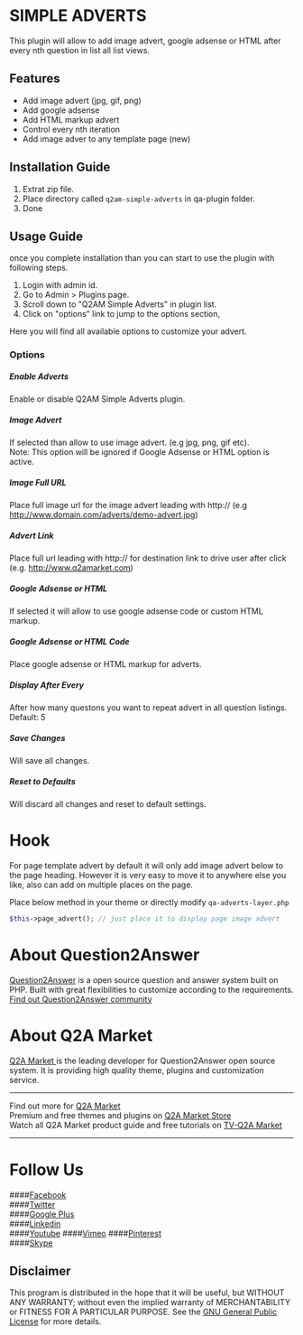 SIMPLE ADVERTS
==============
This plugin will allow to add image advert, google adsense or HTML after every nth question in list all list views.

Features
--------
- Add image advert (jpg, gif, png)
- Add google adsense
- Add HTML markup advert
- Control every nth iteration
- Add image adver to any template page (new)

Installation Guide
------------------
1. Extrat zip file.
2. Place directory called `q2am-simple-adverts` in qa-plugin folder.
3. Done

Usage Guide
-----------

once you complete installation than you can start to use the plugin with following steps.

1. Login with admin id.
2. Go to Admin > Plugins page.
3. Scroll down to "Q2AM Simple Adverts" in plugin list.
4. Click on "options" link to jump to the options section,

Here you will find all available options to customize your advert.

### Options

##### Enable Adverts 
Enable or disable Q2AM Simple Adverts plugin.

##### Image Advert 
If selected than allow to use image advert. (e.g jpg, png, gif etc).   
Note: This option will be ignored if Google Adsense or HTML option is active.

##### Image Full URL 
Place full image url for the image advert leading with http:// (e.g http://www.domain.com/adverts/demo-advert.jpg)

##### Advert Link
Place full url leading with http:// for destination link to drive user after click (e.g. http://www.q2amarket.com)

##### Google Adsense or HTML 
If selected it will allow to use google adsense code or custom HTML markup.

##### Google Adsense or HTML Code 
Place google adsense or HTML markup for adverts.

##### Display After Every 
After how many questons you want to repeat advert in all question listings.  
Default: 5

##### Save Changes
Will save all changes.

##### Reset to Defaults
Will discard all changes and reset to default settings.

Hook
====
For page template advert by default it will only add image advert below to the page heading. However it is very easy to move it to anywhere else you like, also can add on multiple places on the page.

Place below method in your theme or directly modify `qa-adverts-layer.php`
````php
$this->page_advert(); // just place it to display page image advert
````

About Question2Answer
=====================
[Question2Answer][q2a_link] is a open source question and answer system built on PHP. Built with great flexibilities to customize according to the requirements. [Find out Question2Answer community][q2a_community]

About Q2A Market
================
[Q2A Market ][author]is the leading developer for Question2Answer open source system. It is providing high quality theme, plugins and customization service.

---
Find out more for [Q2A Market][author]  
Premium and free themes and plugins on [Q2A Market Store][store]  
Watch all Q2A Market product guide and free tutorials on [TV-Q2A Market][tv]

---

Follow Us
=========
####[Facebook][fb]  
####[Twitter][twit]  
####[Google Plus][gp]  
####[Linkedin][ln]  
####[Youtube][yt] 
####[Vimeo][vm]
####[Pinterest][pin]  
####[Skype][skp]  


Disclaimer
----------
This program is distributed in the hope that it will be useful, but WITHOUT ANY WARRANTY; 
without even the implied warranty of MERCHANTABILITY or FITNESS FOR A PARTICULAR PURPOSE. 
See the [GNU General Public License][GNU] for more details.

[q2a_link]:http://www.question2answer.org
[q2a_community]:http://www.question2answer.org/qa/
[author]: http://www.q2amarket.com
[tv]: http://tv.q2amarket.com
[GNU]:http://www.gnu.org/licenses/gpl.html
[store]:http://store.q2amarket.com
[fb]: https://www.facebook.com/q2amarket
[twit]: https://twitter.com/Q2AMarket
[gp]: https://plus.google.com/101360115965915958175/about
[ln]: http://www.linkedin.com/in/q2amarket
[yt]: http://www.youtube.com/user/q2amarket
[pin]: http://pinterest.com/q2amarket/
[vm]: https://vimeo.com/q2amarket
[skp]: http://myskype.info/q2amarket
[v1.2github-issue]: https://github.com/q2amarket/q2am-simple-adverts/issues/3